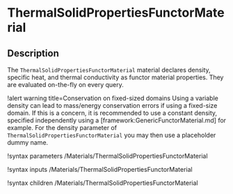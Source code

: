 # ThermalSolidPropertiesFunctorMaterial

## Description

The `ThermalSolidPropertiesFunctorMaterial` material declares
density, specific heat, and thermal
conductivity as functor material properties. They are evaluated on-the-fly
on every query.

!alert warning title=Conservation on fixed-sized domains
Using a variable density can lead to mass/energy conservation errors if using
a fixed-size domain. If this is a concern, it is recommended to use
a constant density, specified independently using a [framework:GenericFunctorMaterial.md] for example.
For the density parameter of `ThermalSolidPropertiesFunctorMaterial` you may then use a
placeholder dummy name.

!syntax parameters /Materials/ThermalSolidPropertiesFunctorMaterial

!syntax inputs /Materials/ThermalSolidPropertiesFunctorMaterial

!syntax children /Materials/ThermalSolidPropertiesFunctorMaterial
